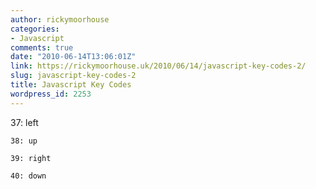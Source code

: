 ```yaml
---
author: rickymoorhouse
categories:
- Javascript
comments: true
date: "2010-06-14T13:06:01Z"
link: https://rickymoorhouse.uk/2010/06/14/javascript-key-codes-2/
slug: javascript-key-codes-2
title: Javascript Key Codes
wordpress_id: 2253
---
```


37: left
    
    38: up
    
    39: right
    
    40: down
    
